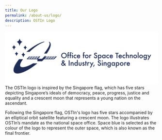 ```yaml
---
title: Our Logo
permalink: /about-us/logo/
description: OSTIn Logo
---
```

![Office for Space Technology and Industry, Singapore Logo](/images/Logos/ostin%20logo%20(navy)%203.png)
The OSTIn logo is inspired by the Singapore flag, which has five stars depicting Singapore’s ideals of democracy, peace, progress, justice and equality and a crescent moon that represents a young nation on the ascendant. 

Following the Singapore flag, OSTIn's logo has five stars accompanied by an elliptical orbit satellite featuring a crescent moon. The logo illustrates OSTIn’s mandate as the national space office. Space blue is selected as the colour of the logo to represent the outer space, which is also known as the final frontier.